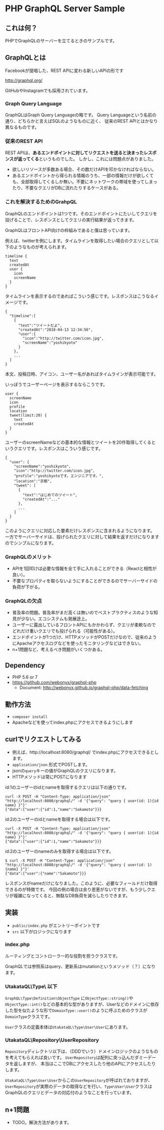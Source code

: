 # PHP GraphQL Server Sample

## これは何？

PHPでGraphQLのサーバーを立てるときのサンプルです。

## GraphQLとは

Facebookが提唱した、REST APIに変わる新しいAPIの形です

http://graphql.org/

GitHubやInstagramでも採用されています。

### Graph Query Language

GraphQLはGraph Query Languageの略です。
Query Languageという名前の通り、どちらかと言えばSQLのようなものに近く、
従来のREST APIとはかなり異なるものです。

### 従来のREST API

REST APIは、**あるエンドポイントに対してリクエストを送ると決まったレスポンスが返ってくる**というものでした。
しかし、これには問題点がありました。

* 欲しいリソースが多数ある場合、その数だけAPIを叩かなければならない。
* あるエンドポイントから得られる情報のうち、一部の情報だけが欲しくても、全部取得してくるしか無い。不要にネットワークの帯域を使ってしまったり、不要なクエリがDBに流れたりするケースがある。

### これを解決するためのGrahpQL

GraphQLのエンドポイントは1つです。そのエンドポイントにたいしてクエリを投げることで、レスポンスとしてクエリの実行結果が返ってきます。

GraphQLはフロントAPI向けの枠組みであると僕は思っています。

例えば、twitterを例にします。タイムラインを取得したい場合のクエリとして以下のようなものが考えられます。

```
timeline {
  text
  createdAt
  user {
    icon
    screenName
  }
}
```

タイムラインを表示するのであればこういう感じです。レスポンスはこうなるイメージです。

```
{
  "timeline":[
    {
      "test":"ツイートだよ",
      "createdAt":"2018-04-13 12:34:56",
      "user":{
        "icon":"http://twitter.com/icon.jpg",
        "screenName":"yoshikyoto"
      }
    },
    ...
  ]
}
```


本文、投稿日時、アイコン、ユーザー名があればタイムラインが表示可能です。

いっぽうでユーザーページを表示するならこうです。

```
user {
  screenName
  icon
  profile
  location
  tweet(limit:20) {
    text
    createdAt
  }
}
```

ユーザーのscreenNameなどの基本的な情報とツイートを20件取得してくるというクエリです。レスポンスはこういう感じです。

```
{
  "user": {
    "screenName":"yoshikyoto",
    "icon":"http://twitter.com/icon.jpg",
    "profile":"yoshikyotoです。エンジニアです。",
    "location":"京都",
    "tweet": [
      {
        "text":"はじめてのツイート",
        "createdAt":"..."
      },
      ...
    ]
  }
}
```

このようにクエリに対応した要素だけレスポンスに含まれるようになります。
一方でサーバーサイドは、投げられたクエリに対して結果を返すだけになりますのでシンプルになります。

### GraphQLのメリット

* APIを1回叩けば必要な情報を全て手に入れることができる（Reactと相性が良い）。
* 不要なプロパティを取らないようにすることができるのでサーバーサイドの負荷が下がる。

### GraphQLの欠点

* 普及率の問題。普及率がまだ高くは無いのでベストプラクティスのような知見が少ない。エコシステムも発展途上。
* ユーザーに露出しているフロントAPIにもかかわらず、クエリが柔軟なのでどれだけ重いクエリでも投げられる（可能性がある）。
* エンドポイントが1つだけ、HTTPメソッドがPOSTだけなので、従来のようにApacheアクセスログなどを使ったモニタリングなどはできない。
* n+1問題など、考えるべき問題がいくつかある。


## Dependency

* PHP 5.6 or 7
* https://github.com/webonyx/graphql-php
  * Document: http://webonyx.github.io/graphql-php/data-fetching

## 動作方法

* `composer install`
* Apacheなどを使ってindex.phpにアクセスできるようにします


## curlでリクエストしてみる

* 例えば、http://localhost:8080/graphql/ でindex.phpにアクセスできるとします。
* `application/json` 形式でPOSTします。
* jsonの`query`キーの値がGraphQLのクエリになります。
* HTTPメソッドは常にPOSTになります

id:1のユーザーのidとnameを取得するクエリは以下の通りです。

```
curl -X POST -H "Content-Type: application/json" "http://localhost:8080/graphql/" -d '{"query": "query { user(id: 1){id name} }"}'
{"data":{"user":{"id":1,"name":"Sakamoto"}}}
```

id:2のユーザーのidとnameを取得する場合は以下です。

```
curl -X POST -H "Content-Type: application/json" "http://localhost:8080/graphql/" -d '{"query": "query { user(id: 1){id name} }"}'
{"data":{"user":{"id":1,"name":"Sakamoto"}}}
```

id:2のユーザーのnameのみを取得する場合は以下です。

```
$ curl -X POST -H "Content-Type: application/json" "http://localhost:8080/graphql/" -d '{"query": "query { user(id: 1){name} }"}'
{"data":{"user":{"name":"Sakamoto"}}}
```

レスポンスがnameだけになりました。このように、必要なフィールドだけ取得できるのが特徴です。
今回の例の場合は余り恩恵がないですが、もう少しクエリが複雑になってくると、無駄なDB負荷を減らしたりできます。

## 実装

* `public/index.php` がエントリーポイントです
* `src` 以下がロジックになります

### index.php

ルーティングとコントローラー的な役割を担うクラスです。

GraphQLでは参照系はquery、更新系はmutationというメソッド（？）になります。

### UtakataQL\Type\ 以下

`GraphQL\Type\Definition\ObjectType` に`ObjectType::string()`や`ObjectType::int()`などの基本的な型がありますが、Userなどのドメインに依存した型を似たような形で`DomainType::user()`のように呼ぶためのクラスが`DomainType`クラスです。

`User`クラスの定義本体は`UtakataQL\Type\User\User`にあります。

### UtakataQL\Repository\UserRepository

`Repository`ディレクトリ以下は、（DDDでいう）ドメインロジックのようなものを考えてもらえれば良いです。
`UserRepository`は配列に突っ込んだダミーデータを返しますが、
本当はここでDBにアクセスしたり他のAPIにアクセスしたりします。

`UtakataQL\Type\User\User`からこの`UserRepository`が呼ばれておりますが、`UserRepository`が実際のデータの取得などを行い、`Type\User\User`クラスはGraphQLのクエリとデータの対応付のようなことを行っています。

## n+1問題

* TODO。解決方法があります。
